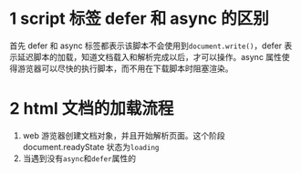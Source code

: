 # 1 script 标签 defer 和 async 的区别

首先 defer 和 async 标签都表示该脚本不会使用到`document.write()`，defer 表示延迟脚本的加载，知道文档载入和解析完成以后，才可以操作。async 属性使得游览器可以尽快的执行脚本，而不用在下载脚本时阻塞渲染。

# 2 html 文档的加载流程

1. web 游览器创建文档对象，并且开始解析页面。这个阶段 document.readyState 状态为`loading`
2. 当遇到没有`async`和`defer`属性的<script>标签时，页面会阻塞下载脚本，并切执行，然后重新开始解析文档
3. 当遇到`async`属性的<script>标签时，会开始下载脚本，并且继续解析文档，脚本会在下载完成后尽快的执行
4. 当文档解析完成，document.readyState 状态为`interactive`
5. 当遇到`defer`属性的<script>标签时，会开始下载脚本，并且在文档解析完成之后，开始执行 defer 脚本
6. 触发 DOMContentLoaded 事件，标志着程序从同步脚本执行到异步事件驱动阶段，此时可能有`async`脚本还未执行
7. 当文档解析完成时，可能页面还在等待其他资源加载，当所有资源加载完成时 document.readyState 状态为`complete`，游览器触发`load事件`
8. 从此，会调用异步事件，异步响应用户输入，网络事件，计时器等

# 3 游览器安全性

1. 同源策略
2. 跨域
3. web 攻击防御

# 4 事件处理

1. 事件的三个阶段

   - 事件捕获，当 dom 树上的节点发生了一些操作时，从 window 发出一个事件，不断进过下级节点，知道目标节点
   - 目标阶段，当事件传播到到目标节点时，事件就在目标节点上发生
   - 事件冒泡，从事件源，自下而上

2. 阻止事件传播

   - w3c, stopPropagation()
   - ie, cancelBubble = true

3. 防止默认行为

   - w3c, preventDefault()
   - ie, return false

4. dom2
   addEventListener(eventType, handler, useCapture) useCapture 为是否使用事件捕获

# 5 游览器的架构

# 6 游览器中的事件循环

# 7 url 到页面的渲染流程

# 8 事件代理
